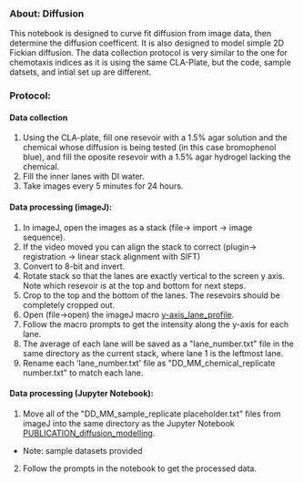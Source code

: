 ### About: Diffusion
This notebook is designed to curve fit diffusion from image data, then determine the diffusion coefficent. It is also designed to model simple 2D Fickian diffusion. The data collection protocol is very similar to the one for chemotaxis indices as it is using the same CLA-Plate, but the code, sample datsets, and intial set up are different. 

### Protocol:
#### Data collection
1. Using the CLA-plate, fill one resevoir with a 1.5% agar solution and the chemical whose diffusion is being tested (in this case bromophenol blue), and fill the oposite resevoir with a 1.5% agar hydrogel lacking the chemical.
2. Fill the inner lanes with DI water.
3. Take images every 5 minutes for 24 hours.
   
#### Data processing (imageJ):
1. In imageJ, open the images as a stack (file-> import -> image sequence).
2. If the video moved you can align the stack to correct (plugin-> registration -> linear stack alignment with SIFT)
3. Convert to 8-bit and invert.
4. Rotate stack so that the lanes are exactly vertical to the screen y axis. Note which resevoir is at the top and bottom for next steps.
5. Crop to the top and the bottom of the lanes. The resevoirs should be completely cropped out. 
6. Open (file->open) the imageJ macro [y-axis_lane_profile](https://github.com/AlexisStrain/chlamy2024/blob/master/CHEMOTAXIS/y-axis_lane_profile.ijm).
7. Follow the macro prompts to get the intensity along the y-axis for each lane.
8. The average of each lane will be saved as a "lane_number.txt" file in the same directory as the current stack, where lane 1 is the leftmost lane. 
9. Rename each 'lane_number.txt' file as "DD_MM_chemical_replicate number.txt" to match each lane.
    
#### Data processing (Jupyter Notebook):
1. Move all of the "DD_MM_sample_replicate placeholder.txt" files from imageJ into the same directory as the Jupyter Notebook [PUBLICATION_diffusion_modelling](2023_PUBLICATION_diffusion_modelling.ipynb).
  - Note: sample datasets provided 
2. Follow the prompts in the notebook to get the processed data.  
   





